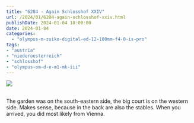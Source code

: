```yaml
---
title: "6284 - Again Schlosshof XXIV"
url: /2024/01/6284-again-schlosshof-xxiv.html
publishDate: 2024-01-04 18:00:00
date: 2024-01-04
categories:
  - "olympus-m-zuiko-digital-ed-12-100mm-f4-0-is-pro"
tags:
- "austria"
- "niederoesterreich"
- "schlosshof"
- "olympus-om-d-e-m1-mk-iii"
---
```

<div class="container">
<div class="center"><a target="_blank" href="https://d25zfm9zpd7gm5.cloudfront.net/1200x1200/2020/20200614_125505_lr.jpg"><img class="webfeedsFeaturedVisual" src="https://d25zfm9zpd7gm5.cloudfront.net/0600x0600/2020/20200614_125505_lr.jpg" /></a></div>
</div>
<br />

The garden was on the south-eastern side, the big court
is on the western side. Makes sense, because in the back are
also the stables. When you arrived, you did most likely from
Vienna.
